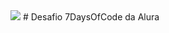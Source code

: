 <img src="https://media.discordapp.net/attachments/748340387705258004/957982578512637962/unnamed.png">
#
Desafio 7DaysOfCode da Alura


